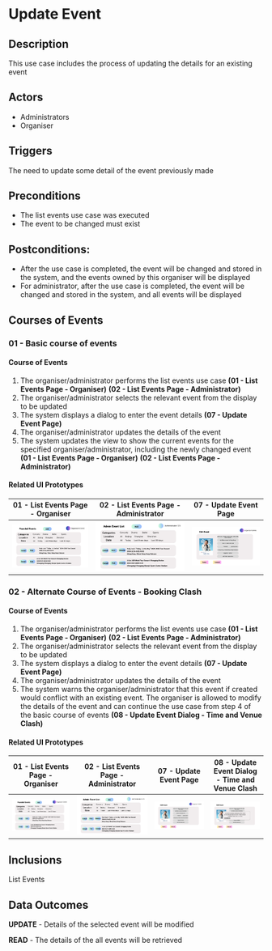 # Update Event

## Description

This use case includes the process of updating the details for an existing event

## Actors

- Administrators
- Organiser

## Triggers

The need to update some detail of the event previously made

## Preconditions

- The list events use case was executed
- The event to be changed must exist

## Postconditions:

- After the use case is completed, the event will be changed and stored in the system, and the events owned by this organiser will be displayed
- For administrator, after the use case is completed, the event will be changed and stored in the system, and all events will be displayed

## Courses of Events

### 01 - Basic course of events
#### Course of Events
1. The organiser/administrator performs the list events use case **(01 - List Events Page - Organiser)** **(02 - List Events Page - Administrator)**
2. The organiser/administrator selects the relevant event from the display to be updated
3. The system displays a dialog to enter the event details  **(07 - Update Event Page)**
4. The organiser/administrator updates the details of the event
5. The system updates the view to show the current events for the specified organiser/administrator, including the newly changed event **(01 - List Events Page - Organiser)** **(02 - List Events Page - Administrator)**
#### Related UI Prototypes
| 01 - List Events Page - Organiser                             | 02 - List Events Page - Administrator                                      | 07 - Update Event Page|
|---------------------------------------------------------------|----------------------------------------------------------------------------|---|
| ![List Events Page - Organiser](../ui/ListEvents(Organiser).png) | ![02 - List Events Page - Administrator](../ui/ListEvents(Administrator).png) | ![07 - Update Event Page](../ui/UpdateEvent.png)|


### 02  - Alternate Course of Events - Booking Clash

#### Course of Events

1. The organiser/administrator performs the list events use case **(01 - List Events Page - Organiser)** **(02 - List Events Page - Administrator)**
2. The organiser/administrator selects the relevant event from the display to be updated
3. The system displays a dialog to enter the event details  **(07 - Update Event Page)**
4. The organiser/administrator updates the details of the event
5. The system warns the organiser/administrator that this event if created would conflict with an existing event. The organiser is allowed to modify the details of the event and can continue the use case from step 4 of the basic course of events  **(08 - Update Event Dialog - Time and Venue Clash)**

#### Related UI Prototypes
| 01 - List Events Page - Organiser                             | 02 - List Events Page - Administrator                                      | 07 - Update Event Page| 08 - Update Event Dialog - Time and Venue Clash                                        |
|---------------------------------------------------------------|----------------------------------------------------------------------------|---|----------------------------------------------------------------------------------------|
| ![List Events Page - Organiser](../ui/ListEvents(Organiser).png) | ![02 - List Events Page - Administrator](../ui/ListEvents(Administrator).png) | ![07 - Update Event Page](../ui/UpdateEvent.png)| ![Update Event Dialog - Time and Venue Clash](../ui/UpdateEvent-TimeAndVenueClash.png) |

## Inclusions

List Events

## Data Outcomes
**UPDATE** - Details of the selected event will be modified

**READ** - The details of the all events will be retrieved
